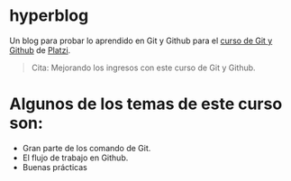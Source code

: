 # hyperblog
Un blog para probar lo aprendido en Git y Github para el [curso de Git y Github](http://platzi.com/git "curso de Git y Github") de [Platzi](http://platzi.com "Platzi").

> Cita:  Mejorando los ingresos con este curso de Git y Github.

# Algunos de los temas de este curso son:
- Gran parte de los comando de Git.
- El flujo de trabajo en Github.
- Buenas prácticas 